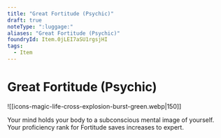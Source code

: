 ```yaml
---
title: "Great Fortitude (Psychic)"
draft: true
noteType: ":luggage:"
aliases: "Great Fortitude (Psychic)"
foundryId: Item.0jLEI7aSU1rgsjHI
tags:
  - Item
---
```


# Great Fortitude (Psychic)
![[icons-magic-life-cross-explosion-burst-green.webp|150]]

Your mind holds your body to a subconscious mental image of yourself. Your proficiency rank for Fortitude saves increases to expert.
